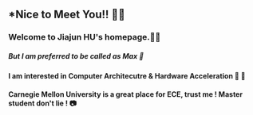 ## *Nice to Meet You!! 👋👋

### Welcome to Jiajun HU's homepage.🍻🍻<br> 

##### But I am preferred to be called as **Max** 🥳 <br>

#### I am interested in Computer Architecutre & Hardware Acceleration 🚗 🚗<br>

#### Carnegie Mellon University  is a great place for ECE, trust me ! Master student don't lie ! 📷<br>
